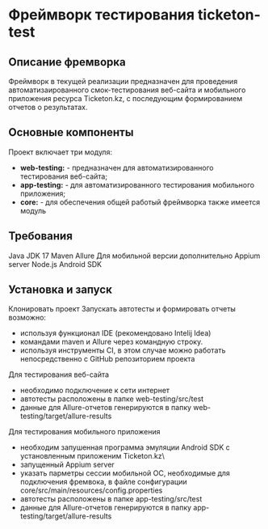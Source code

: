 # Фреймворк тестирования ticketon-test

## Описание фремворка 
Фреймворк в текущей реализации предназначен для проведения автоматизаированного смок-тестирования веб-сайта и 
мобильного приложения ресурса Ticketon.kz, с последующим формированием отчетов о результатах. 

## Основные компоненты
Проект включает три модуля: 
- **web-testing:**  - предназначен для автоматизированного тестирования веб-сайта;
- **app-testing:**  - для автоматизированного тестирования мобильного приложения;
- **core:** - для обеспечения общей работый фреймворка также имеется модуль

## Требования
 Java JDK 17
 Maven
 Allure
Для мобильной версии дополнительно
 Appium server
 Node.js
 Android SDK

## Установка и запуск
Клонировать проект
Запускать автотесты и формировать отчеты возможно: 
- используя функционал IDE (рекомендовано Intelij Idea)
- командами maven и Allure через командную строку. 
- используя инструменты CI, в этом случае можно работать непосредственно с GitHub репозиторием 
  проекта 

Для тестирования веб-сайта 
- необходимо подключение к сети интернет
- автотесты расположены в папке web-testing/src/test 
- данные для Allure-отчетов генерируются в папку web-testing/target/allure-results

Для тестирования мобильного приложения 
- необходим запушенная программа эмуляции Android SDK с установленным приложеним Ticketon.kz\
- запущенный Appium server
- указать парметры сессии мобильной ОС, необходимые для подключения фремвока, в файле сонфигурации
  core/src/main/resources/config.properties 
- автотесты расположены в папке app-testing/src/test
- данные для Allure-отчетов генерируются в папку app-testing/target/allure-results



